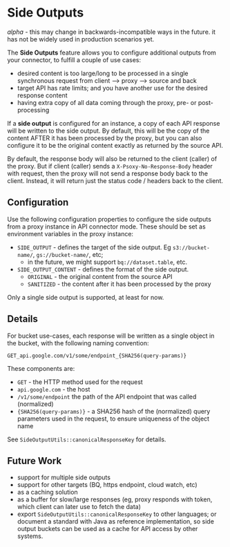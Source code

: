 # Side Outputs

*alpha* - this may change in backwards-incompatible ways in the future. it has not be widely used in production scenarios yet.

The **Side Outputs** feature allows you to configure additional outputs from your connector, to fulfill a couple of use cases:
  - desired content is too large/long to be processed in a single synchronous request from client --> proxy --> source and back
  - target API has rate limits; and you have another use for the desired response content
  - having extra copy of all data coming through the proxy, pre- or post-processing

If a **side output** is configured for an instance, a copy of each API response will be written to the side output. By default, this
will be the copy of the content AFTER it has been processed by the proxy, but you can also configure it to be the original content
exactly as returned by the source API.

By default, the response body will also be returned to the client (caller) of the proxy. But if client (caller) sends a
`X-Psoxy-No-Response-Body` header with request, then the proxy will not send a response body back to the client. Instead, it will
return just the status code / headers back to the client.

<!-- TODO : add data flow diagram of this case here -->


## Configuration

Use the following configuration properties to configure the side outputs from a proxy instance in API connector mode. These should
be set as environment variables in the proxy instance:
  - `SIDE_OUTPUT` - defines the target of the side output. Eg `s3://bucket-name/`, `gs://bucket-name/`, etc;
      - in the future, we might support `bq://dataset.table`, etc.
  - `SIDE_OUTPUT_CONTENT` - defines the format of the side output.
      - `ORIGINAL` - the original content from the source API
      - `SANITIZED` - the content after it has been processed by the proxy

Only a single side output is supported, at least for now.

## Details
For bucket use-cases, each response will be written as a single object in the bucket, with the following naming convention:

`GET_api.google.com/v1/some/endpoint_{SHA256(query-params)}`

These components are:
  - `GET` - the HTTP method used for the request
  - `api.google.com` - the host
  - `/v1/some/endpoint` the path of the API endpoint that was called (normalized)
  - `{SHA256(query-params)}` - a SHA256 hash of the (normalized) query parameters used in the request, to ensure uniqueness of the object name

See `SideOutputUtils::canonicalResponseKey` for details.


## Future Work
  - support for multiple side outputs
  - support for other targets (BQ, https endpoint, cloud watch, etc)
  - as a caching solution
  - as a buffer for slow/large responses (eg, proxy responds with token, which client can later use to fetch the data)
  - export `SideOutputUtils::canonicalResponseKey` to other languages; or document a standard with Java as reference implementation,
     so side output buckets can be used as a cache for API access by other systems.



